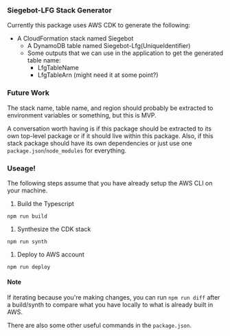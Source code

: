 ### Siegebot-LFG Stack Generator

Currently this package uses AWS CDK to generate the following:

- A CloudFormation stack named Siegebot
  - A DynamoDB table named Siegebot-Lfg(UniqueIdentifier)
  - Some outputs that we can use in the application to get the generated table name:
    - LfgTableName
    - LfgTableArn (might need it at some point?)

### Future Work

The stack name, table name, and region should probably be extracted to environment variables or something, but this is MVP.

A conversation worth having is if this package should be extracted to its own top-level package or if it should live within this package. Also, if this stack package should have its own dependencies or just use one `package.json`/`node_modules` for everything.

### Useage!

The following steps assume that you have already setup the AWS CLI on your machine.

1. Build the Typescript

```
npm run build
```

1. Synthesize the CDK stack

```
npm run synth
```

1. Deploy to AWS account

```
npm run deploy
```

#### Note

If iterating because you're making changes, you can run `npm run diff` after a build/synth to compare what you have locally to what is already built in AWS.

There are also some other useful commands in the `package.json`.
